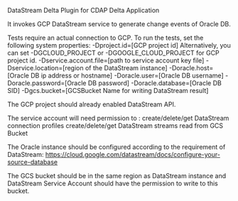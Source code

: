 DataStream Delta Plugin for CDAP Delta Application

It invokes GCP DataStream service to generate change events of Oracle DB.

Tests require an actual connection to GCP. To run the tests, set the following system properties:
  -Dproject.id=[GCP project id]
  Alternatively, you can set -DGCLOUD_PROJECT or -DGOOGLE_CLOUD_PROJECT for GCP project id.
  -Dservice.account.file=[path to service account key file]
  -Dservice.location=[region of the DataStream instance]
  -Doracle.host=[Oracle DB ip address or hostname]
  -Doracle.user=[Oracle DB username]
  -Doracle.password=[Oracle DB password]
  -Doracle.database=[Oracle DB SID]
  -Dgcs.bucket=[GCSBucket Name for writing DataStream result]
  
The GCP project should already enabled DataStream API.

The service account will need permission to :
  create/delete/get DataStream connection profiles
  create/delete/get DataStream streams
  read from GCS Bucket

The Oracle instance should be configured according to the requirement of DataStream:
https://cloud.google.com/datastream/docs/configure-your-source-database

The GCS bucket should be in the same region as DataStream instance and DataStream Service Account
should have the permission to write to this bucket.  
